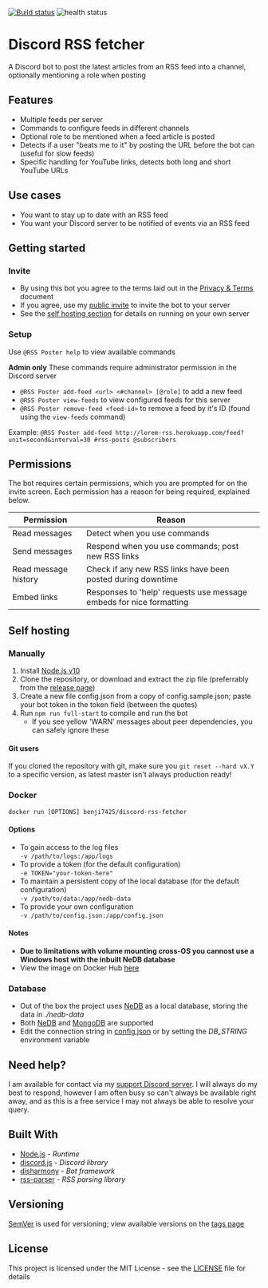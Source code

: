[![Build status](https://badge.buildkite.com/8ce0723b03f875a2dd9ba526d3b6fbc8601d1be1f56a02e94e.svg)](https://buildkite.com/benji7425/rss-fetcher)
![health status](https://healthchecks.io/badge/757a86c5-43a4-4c74-a134-72ba9e7b391b/xJed9T7a.svg)

# Discord RSS fetcher
<!--summary-->
A Discord bot to post the latest articles from an RSS feed into a channel, optionally mentioning a role when posting
<!--/summary-->

## Features
<!--features-->
- Multiple feeds per server
- Commands to configure feeds in different channels
- Optional role to be mentioned when a feed article is posted
- Detects if a user "beats me to it" by posting the URL before the bot can (useful for slow feeds)
- Specific handling for YouTube links, detects both long and short YouTube URLs
<!--/features-->

## Use cases
- You want to stay up to date with an RSS feed
- You want your Discord server to be notified of events via an RSS feed

## Getting started
### Invite
- By using this bot you agree to the terms laid out in the [Privacy & Terms](./docs/privacy-and-terms) document
- If you agree, use my [public invite](https://discordapp.com/oauth2/authorize?client_id=575106301261119498&scope=bot&permissions=0x00014c00) to invite the bot to your server
- See the [self hosting section](#self-hosting) for details on running on your own server

### Setup
Use `@RSS Poster help` to view available commands

**Admin only**
These commands require administrator permission in the Discord server
- `@RSS Poster add-feed <url> <#channel> [@role]` to add a new feed
- `@RSS Poster view-feeds` to view configured feeds for this server
- `@RSS Poster remove-feed <feed-id>` to remove a feed by it's ID (found using the `view-feeds` command)

Example:
`@RSS Poster add-feed http://lorem-rss.herokuapp.com/feed?unit=second&interval=30 #rss-posts @subscribers`

## Permissions
The bot requires certain permissions, which you are prompted for on the invite screen.
Each permission has a reason for being required, explained below.

| Permission           | Reason                                                              |
|----------------------|---------------------------------------------------------------------|
| Read messages        | Detect when you use commands                                        |
| Send messages        | Respond when you use commands; post new RSS links                   |
| Read message history | Check if any new RSS links have been posted during downtime         |
| Embed links          | Responses to 'help' requests use message embeds for nice formatting |

## Self hosting
### Manually
1. Install [Node.js v10](https://nodejs.org/en/)
2. Clone the repository, or download and extract the zip file (preferrably from the [release page](https://github.com/benji7425/discord-role-assigner/releases))
3. Create a new file config.json from a copy of config.sample.json; paste your bot token in the token field (between the quotes)
4. Run `npm run full-start` to compile and run the bot
    - If you see yellow 'WARN' messages about peer dependencies, you can safely ignore these

#### Git users
If you cloned the repository with git, make sure you `git reset --hard vX.Y` to a specific version, as latest master isn't always production ready!

### Docker
`docker run [OPTIONS] benji7425/discord-rss-fetcher`

#### Options
- To gain access to the log files  
    `-v /path/to/logs:/app/logs`
- To provide a token (for the default configuration)  
    `-e TOKEN="your-token-here"`
- To maintain a persistent copy of the local database (for the default configuration)  
    `-v /path/to/data:/app/nedb-data`
- To provide your own configuration  
    `-v /path/to/config.json:/app/config.json`

#### Notes
- **Due to limitations with volume mounting cross-OS you cannost use a Windows host with the inbuilt NeDB database**
- View the image on Docker Hub [here](https://hub.docker.com/r/benji7425/discord-rss-fetcher)

### Database
- Out of the box the project uses [NeDB](https://github.com/louischatriot/nedb/) as a local database, storing the data in *./nedb-data*
- Both [NeDB](https://github.com/louischatriot/nedb/) and [MongoDB](https://www.mongodb.com) are supported
- Edit the connection string in [config.json](./config.json) or by setting the *DB_STRING* environment variable

## Need help?
I am available for contact via my [support Discord server](https://discordapp.com/invite/SSkbwSJ). I will always do my best to respond, however I am often busy so can't always be available right away, and as this is a free service I may not always be able to resolve your query.

## Built With
- [Node.js](https://nodejs.org/en/) - *Runtime*
- [discord.js](https://github.com/discordjs/discord.js) - *Discord library*
- [disharmony](https://github.com/benji7425/disharmony) - *Bot framework*
- [rss-parser](https://github.com/bobby-brennan/rss-parser) - *RSS parsing library*

## Versioning
[SemVer](http://semver.org/) is used for versioning; view available versions on the [tags page](https://github.com/your/project/tags)

## License
This project is licensed under the MIT License - see the [LICENSE](./LICENSE) file for details
